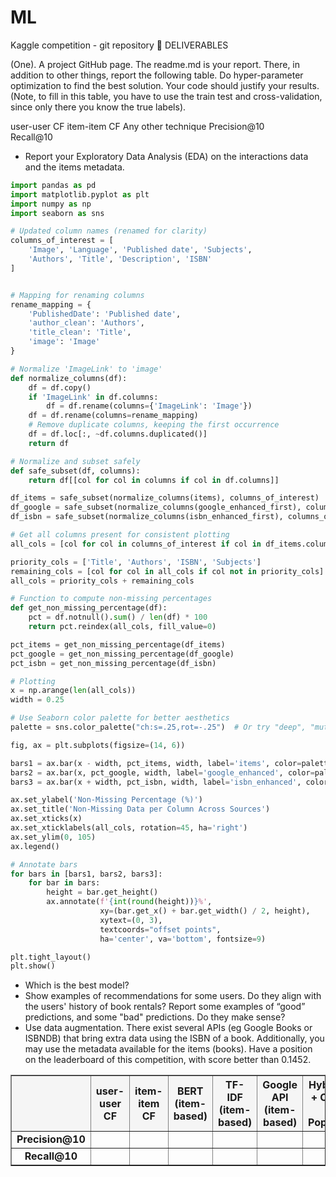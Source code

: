 # ML
Kaggle competition - git repository 
🚚 DELIVERABLES

(One). A project GitHub page. The readme.md is your report. There, in addition to other things, report the following table. Do hyper-parameter optimization to find the best solution. Your code should justify your results. (Note, to fill in this table, you have to use the train test and cross-validation, since only there you know the true labels).

user-user CF	item-item CF	Any other technique
Precision@10			
Recall@10			
* Report your Exploratory Data Analysis (EDA) on the interactions data and the items metadata.

```python
import pandas as pd
import matplotlib.pyplot as plt
import numpy as np
import seaborn as sns

# Updated column names (renamed for clarity)
columns_of_interest = [
    'Image', 'Language', 'Published date', 'Subjects',
    'Authors', 'Title', 'Description', 'ISBN'
]


# Mapping for renaming columns
rename_mapping = {
    'PublishedDate': 'Published date',
    'author_clean': 'Authors',
    'title_clean': 'Title',
    'image': 'Image'
}

# Normalize 'ImageLink' to 'image'
def normalize_columns(df):
    df = df.copy()
    if 'ImageLink' in df.columns:
        df = df.rename(columns={'ImageLink': 'Image'})
    df = df.rename(columns=rename_mapping)
    # Remove duplicate columns, keeping the first occurrence
    df = df.loc[:, ~df.columns.duplicated()]
    return df

# Normalize and subset safely
def safe_subset(df, columns):
    return df[[col for col in columns if col in df.columns]]

df_items = safe_subset(normalize_columns(items), columns_of_interest)
df_google = safe_subset(normalize_columns(google_enhanced_first), columns_of_interest)
df_isbn = safe_subset(normalize_columns(isbn_enhanced_first), columns_of_interest)

# Get all columns present for consistent plotting
all_cols = [col for col in columns_of_interest if col in df_items.columns or col in df_google.columns or col in df_isbn.columns]

priority_cols = ['Title', 'Authors', 'ISBN', 'Subjects']
remaining_cols = [col for col in all_cols if col not in priority_cols]
all_cols = priority_cols + remaining_cols

# Function to compute non-missing percentages
def get_non_missing_percentage(df):
    pct = df.notnull().sum() / len(df) * 100
    return pct.reindex(all_cols, fill_value=0)

pct_items = get_non_missing_percentage(df_items)
pct_google = get_non_missing_percentage(df_google)
pct_isbn = get_non_missing_percentage(df_isbn)

# Plotting
x = np.arange(len(all_cols))
width = 0.25

# Use Seaborn color palette for better aesthetics
palette = sns.color_palette("ch:s=.25,rot=-.25")  # Or try "deep", "muted", etc.

fig, ax = plt.subplots(figsize=(14, 6))

bars1 = ax.bar(x - width, pct_items, width, label='items', color=palette[0])
bars2 = ax.bar(x, pct_google, width, label='google_enhanced', color=palette[1])
bars3 = ax.bar(x + width, pct_isbn, width, label='isbn_enhanced', color=palette[2])

ax.set_ylabel('Non-Missing Percentage (%)')
ax.set_title('Non-Missing Data per Column Across Sources')
ax.set_xticks(x)
ax.set_xticklabels(all_cols, rotation=45, ha='right')
ax.set_ylim(0, 105)
ax.legend()

# Annotate bars
for bars in [bars1, bars2, bars3]:
    for bar in bars:
        height = bar.get_height()
        ax.annotate(f'{int(round(height))}%',
                    xy=(bar.get_x() + bar.get_width() / 2, height),
                    xytext=(0, 3),
                    textcoords="offset points",
                    ha='center', va='bottom', fontsize=9)

plt.tight_layout()
plt.show()
````
* Which is the best model?
* Show examples of recommendations for some users. Do they align with the users' history of book rentals? Report some examples of “good” predictions, and some "bad" predictions. Do they make sense?
* Use data augmentation. There exist several APIs (eg Google Books or ISBNDB) that bring extra data using the ISBN of a book. Additionally, you may use the metadata available for the items (books).
Have a position on the leaderboard of this competition, with score better than 0.1452.

<table border="1" style="border-collapse: collapse; text-align: center; width: 100%;">
  <thead style="background-color: #f5f5f5;">
    <tr>
      <th></th>
      <th><strong>user-user CF</strong></th>
      <th><strong>item-item CF</strong></th>
      <th><strong>BERT (item-based)</strong></th>
      <th><strong>TF-IDF (item-based)</strong></th>
      <th><strong>Google API (item-based)</strong></th>
      <th><strong>Hybrid (CF + Content + Popularity)</strong></th>
    </tr>
  </thead>
  <tbody>
    <tr>
      <td><strong>Precision@10</strong></td>
      <td><!-- your value --></td>
      <td><!-- your value --></td>
      <td><!-- your value --></td>
      <td><!-- your value --></td>
      <td><!-- your value --></td>
      <td><!-- your value --></td>
    </tr>
    <tr>
      <td><strong>Recall@10</strong></td>
      <td><!-- your value --></td>
      <td><!-- your value --></td>
      <td><!-- your value --></td>
      <td><!-- your value --></td>
      <td><!-- your value --></td>
      <td><!-- your value --></td>
    </tr>
  </tbody>
</table>



